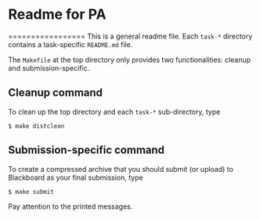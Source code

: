 # Readme for PA
=================
This is a general readme file. Each `task-*` directory contains a
task-specific `README.md` file. 


The `Makefile` at the top directory only provides two functionalities:
cleanup and submission-specific.

## Cleanup command

To clean up the top directory and each `task-*` sub-directory, type

    $ make distclean


## Submission-specific command

To create a compressed archive that you should submit (or upload) to
Blackboard as your final submission, type 

    $ make submit

Pay attention to the printed messages.
